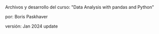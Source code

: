 
Archivos y desarrollo del curso:  "Data Analysis with pandas and Python"

por: Boris Paskhaver

versión: Jan 2024 update
